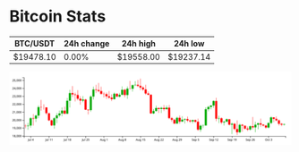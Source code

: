 # Bitcoin Stats

BTC/USDT|24h change|24h high|24h low|
|---|---|---|---|
|$19478.10|0.00%|$19558.00|$19237.14|

<img src="./chart.svg">
